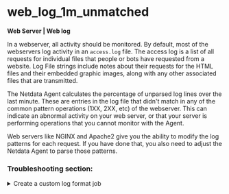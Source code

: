 # web_log_1m_unmatched

**Web Server | Web log**

In a webserver, all activity should be monitored. By default, most of the webservers log 
activity in an `access.log` file. The access log is a list of all requests for
individual files that people or bots have requested from a website. Log File strings include notes
about their requests for the HTML files and their embedded graphic images, along with any other
associated files that are transmitted.

The Netdata Agent calculates the percentage of unparsed log lines over the last minute. These are
entries in the log file that didn't match in any of the common pattern operations (1XX, 2XX, etc) of
the webserver. This can indicate an abnormal activity on your web server, or that your server is
performing operations that you cannot monitor with the Agent.

Web servers like NGINX and Apache2 give you the ability to modify the log patterns for each request. 
If you have done that, you also need to adjust the Netdata Agent to parse those patterns.

### Troubleshooting section:

<details>
<summary>Create a custom log format job</summary>

This alert is triggered by the `python.d.plugin`. You must create a new job in the `web_log`
collector for your Agent.

1. See how you can [configure this collector](https://learn.netdata.cloud/docs/agent/collectors/python.d.plugin/web_log#configuration)


2. Follow the job template specified in
the [default web_log.conf file](https://github.com/netdata/netdata/blob/master/collectors/python.d.plugin/web_log/web_log.conf#L53-L86)
, focus on the
lines [83:85](https://github.com/netdata/netdata/blob/e6d9fbc4a53f1d35363e9b342231bb11627bafbd/collectors/python.d.plugin/web_log/web_log.conf#L83-L85)
where you can see how you define a `custom_log_format`.


3. Restart the Netdata Agent
   ```
   root@netdata # systemctl restart netdata
   ```
</details>


